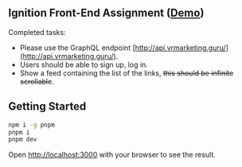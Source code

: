 ## Ignition Front-End Assignment ([Demo](https://ignition-jade.vercel.app/))

Completed tasks:
* Please use the GraphQL endpoint [http://api.vrmarketing.guru/](http://api.vrmarketing.guru/).
* Users should be able to sign up, log in.
* Show a feed containing the list of the links, <del> this should be infinite scrollable</del>.

## Getting Started

```bash
npm i -g pnpm
pnpm i
pnpm dev
```

Open [http://localhost:3000](http://localhost:3000) with your browser to see the result.
